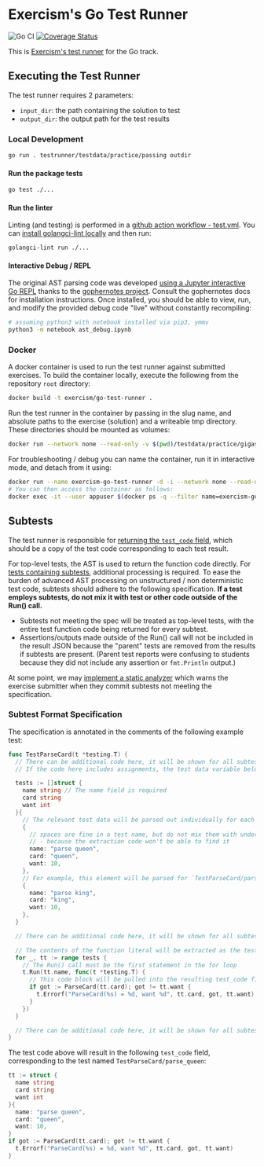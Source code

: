 # Exercism's Go Test Runner

![Go CI](https://github.com/exercism/go-test-runner/workflows/Run%20linter%20and%20tests/badge.svg)
[![Coverage Status](https://coveralls.io/repos/github/exercism/go-test-runner/badge.svg)](https://coveralls.io/github/exercism/go-test-runner)

This is [Exercism's test runner](https://github.com/exercism/v3-docs/tree/master/anatomy/track-tooling/test-runners#test-runners) for the Go track.

## Executing the Test Runner

The test runner requires 2 parameters:
- `input_dir`: the path containing the solution to test
- `output_dir`: the output path for the test results

### Local Development

```bash
go run . testrunner/testdata/practice/passing outdir
```

#### Run the package tests

```bash
go test ./...
```

#### Run the linter

Linting (and testing) is performed in a [github action workflow - test.yml](.github/workflows/test.ym). You can [install golangci-lint locally](https://golangci-lint.run/usage/install/#local-installation) and then run:

```bash
golangci-lint run ./...
```

#### Interactive Debug / REPL

The original AST parsing code was developed [using a Jupyter interactive Go REPL](https://jupyter.readthedocs.io/en/latest/install/notebook-classic.html) thanks to the [gophernotes project](https://github.com/gopherdata/gophernotes). Consult the gophernotes docs for installation instructions. Once installed, you should be able to view, run, and modify the provided debug code "live" without constantly recompiling:

```bash
# assuming python3 with notebook installed via pip3, ymmv
python3 -m notebook ast_debug.ipynb
```

### Docker

A docker container is used to run the test runner against submitted exercises. To build the container locally, execute the following from the repository `root` directory:

```bash
docker build -t exercism/go-test-runner .
```

Run the test runner in the container by passing in the slug name, and absolute paths to the exercise (solution) and a writeable tmp directory. These directories should be mounted as volumes:

```bash
docker run --network none --read-only -v $(pwd)/testdata/practice/gigasecond:/solution -v /tmp:/tmp exercism/go-test-runner gigasecond /solution /tmp
```

For troubleshooting / debug you can name the container, run it in interactive mode, and detach from it using:

```bash
docker run --name exercism-go-test-runner -d -i --network none --read-only -v $(pwd)/testdata/practice/gigasecond:/solution -v /tmp:/tmp exercism/go-test-runner gigasecond /solution /tmp
# You can then access the container as follows:
docker exec -it --user appuser $(docker ps -q --filter name=exercism-go-test-runner) /bin/sh
```


## Subtests

The test runner is responsible for [returning the `test_code` field](https://github.com/exercism/v3-docs/blob/master/anatomy/track-tooling/test-runners/interface.md#command), which should be a copy of the test code corresponding to each test result. 

For top-level tests, the AST is used to return the function code directly. For [tests containing subtests](https://blog.golang.org/subtests), additional processing is required. To ease the burden of advanced AST processing on unstructured / non deterministic test code, subtests should adhere to the following specification. **If a test employs subtests, do not mix it with test or other code outside of the Run() call.** 

- Subtests not meeting the spec will be treated as top-level tests, with the entire test function code being returned for every subtest.
- Assertions/outputs made outside of the Run() call will not be included in the result JSON because the "parent" tests are removed from the results if subtests are present. (Parent test reports were confusing to students because they did not include any assertion or `fmt.Println` output.)

At some point, we may [implement a static analyzer](https://rauljordan.com/2020/11/01/custom-static-analysis-in-go-part-1.html) which warns the exercise submitter when they commit subtests not meeting the specification.


### Subtest Format Specification

The specification is annotated in the comments of the following example test:
```go
func TestParseCard(t *testing.T) {
  // There can be additional code here, it will be shown for all subtests.
  // If the code here includes assignments, the test data variable below needs to be called "tests".

  tests := []struct {
    name string // The name field is required
    card string
    want int
  }{
    // The relevant test data will be parsed out individually for each subtest
    {
      // spaces are fine in a test name, but do not mix them with underscores
      // - because the extraction code won't be able to find it
      name: "parse queen",
      card: "queen",
      want: 10,
    },
    // For example, this element will be parsed for `TestParseCard/parse_king`
    {
      name: "parse king",
      card: "king",
      want: 10,
    },
  }

  // There can be additional code here, it will be shown for all subtests.

  // The contents of the function literal will be extracted as the test code
  for _, tt := range tests {
    // The Run() call must be the first statement in the for loop
    t.Run(tt.name, func(t *testing.T) {
      // This code block will be pulled into the resulting test_code field
      if got := ParseCard(tt.card); got != tt.want {
        t.Errorf("ParseCard(%s) = %d, want %d", tt.card, got, tt.want)
      }
    })
  }

  // There can be additional code here, it will be shown for all subtests.
}
```

The test code above will result in the following `test_code` field, corresponding to the test named `TestParseCard/parse_queen`:
```go
tt := struct {
  name string
  card string
  want int
}{
  name: "parse queen",
  card: "queen",
  want: 10,
}
if got := ParseCard(tt.card); got != tt.want {
  t.Errorf("ParseCard(%s) = %d, want %d", tt.card, got, tt.want)
}
```
